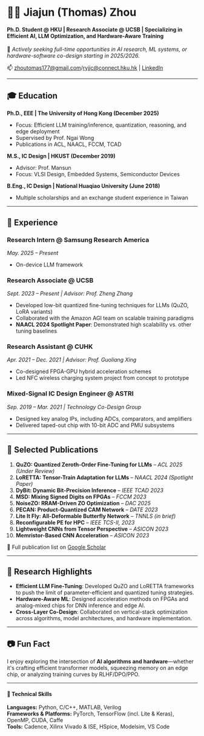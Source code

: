 # 👨‍💻 Jiajun (Thomas) Zhou

#### Ph.D. Student @ HKU | Research Associate @ UCSB | Specializing in Efficient AI, LLM Optimization, and Hardware-Aware Training
🚀 *Actively seeking full-time opportunities in AI research, ML systems, or hardware-software co-design starting in 2025/2026.*

📫 zhoutomas177@gmail.com/ryjjc@connect.hku.hk | [LinkedIn](https://www.linkedin.com/in/jiajun-z-38a22bb2/)

---


## 🎓 Education

**Ph.D., EEE | The University of Hong Kong (December 2025)**
- Focus: Efficient LLM training/inference, quantization, reasoning, and edge deployment  
- Supervised by Prof. Ngai Wong  
- Publications in ACL, NAACL, FCCM, TCAD

**M.S., IC Design | HKUST (December 2019)**  
- Advisor: Prof. Mansun
- Focus: VLSI Design, Embedded Systems, Semiconductor Devices

**B.Eng., IC Design | National Huaqiao University (June 2018)**  
- Multiple scholarships and an exchange student experience in Taiwan

---


## 💼 Experience

### **Research Intern @ Samsung Research America**
_May. 2025 – Present_  
- On-device LLM framework

### **Research Associate @ UCSB**
_Sept. 2023 – Present | Advisor: Prof. Zheng Zhang_  
- Developed low-bit quantized fine-tuning techniques for LLMs (QuZO, LoRA variants)  
- Collaborated with the Amazon AGI team on scalable training paradigms  
- **NAACL 2024 Spotlight Paper**: Demonstrated high scalability vs. other tuning baselines  

### **Research Assistant @ CUHK** 
_Apr. 2021 – Dec. 2021 | Advisor: Prof. Guoliang Xing_  
- Co-designed FPGA-GPU hybrid acceleration schemes 
- Led NFC wireless charging system project from concept to prototype  

### **Mixed-Signal IC Design Engineer @ ASTRI** 
_Sep. 2019 – Mar. 2021 | Technology Co-Design Group_  
- Designed key analog IPs, including ADCs, comparators, and  amplifiers  
- Delivered taped-out chip with 10-bit ADC and PMU subsystems

---

## 🧠 Selected Publications

1. **QuZO: Quantized Zeroth-Order Fine-Tuning for LLMs** – _ACL 2025 (Under Review)_  
2. **LoRETTA: Tensor-Train Adaptation for LLMs** – _NAACL 2024 (Spotlight Paper)_  
3. **DyBit: Dynamic Bit-Precision Inference** – _IEEE TCAD 2023_  
4. **MSD: Mixing Signed Digits on FPGAs** – _FCCM 2023_  
5. **NoiseZO: RRAM-Driven ZO Optimization** – _DAC 2025_  
6. **PECAN: Product-Quantized CAM Network** – _DATE 2023_  
7. **Lite It Fly: All-Deformable Butterfly Network** – _TNNLS (in brief)_  
8. **Reconfigurable PE for HPC** – _IEEE TCS-II, 2023_  
9. **Lightweight CNNs from Tensor Perspective** – _ASICON 2023_  
10. **Memristor-Based CNN Acceleration** – _ASICON 2023_

📝 Full publication list on [Google Scholar](https://scholar.google.com/citations?hl=en&user=4KQ6SKUAAAAJ)

---
## 🚀 Research Highlights

- **Efficient LLM Fine-Tuning**: Developed QuZO and LoRETTA frameworks to push the limit of parameter-efficient and quantized tuning strategies. 
- **Hardware-Aware ML**: Designed acceleration methods on FPGAs and analog-mixed chips for DNN inference and edge AI.
- **Cross-Layer Co-Design**: Collaborated on vertical-stack optimization across algorithms, model architectures, and hardware implementation.

---


## 📷 Fun Fact

I enjoy exploring the intersection of **AI algorithms and hardware**—whether it's crafting efficient transformer models, squeezing memory on an edge chip, or analyzing training curves by RLHF/DPO/PPO.

---

#### 🔧 Technical Skills
**Languages:** Python, C/C++, MATLAB, Verilog  
**Frameworks & Platforms:** PyTorch, TensorFlow (incl. Lite & Keras), OpenMP, CUDA, Caffe  
**Tools:** Cadence, Xilinx Vivado & ISE, HSpice, Modelsim, VS Code  
